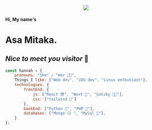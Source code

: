 
<p align="center">
<img src="https://media1.tenor.com/m/n2-YbzHQlMgAAAAC/mitaka-asa.gif" style="max-height:500px"/>
</p>


#### Hi, My name's 
# Asa Mitaka. 
## ***Nice to meet you visitor*** 🤝

```javascript
const hannah = {
    pronouns: "She" / "Her 👩🏻",
    Things I like: ["Web dev", "iOS dev", "Linux enthusiast"],
    technologies: {
        frontEnd: {
            js: ["React 😎", "Next 🩷", "Gatsby 😵‍💫"],
            css: ["tailwind 🤭"]
        },
        backEnd: ["Python 🙈", "PHP 🫥"],
        databases: ["Mongo 😑 ", "MySql 🤧"],
    }
};
```

